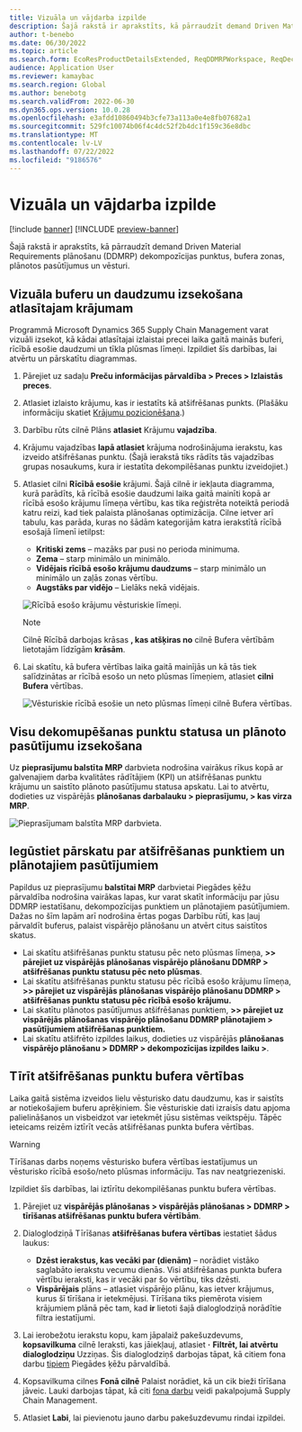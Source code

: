 ```yaml
---
title: Vizuāla un vājdarba izpilde
description: Šajā rakstā ir aprakstīts, kā pārraudzīt demand Driven Material Requirements plānošanu (DDMRP) dekompozīcijas punktus, bufera zonas, plānotos pasūtījumus un vēsturi.
author: t-benebo
ms.date: 06/30/2022
ms.topic: article
ms.search.form: EcoResProductDetailsExtended, ReqDDMRPWorkspace, ReqDecouplingPointsStatusByNetFlow, ReqDecouplingPointStatusByOnHand, ReqPlannedOrderForm, ReqItemDecoupledLeadTime
audience: Application User
ms.reviewer: kamaybac
ms.search.region: Global
ms.author: benebotg
ms.search.validFrom: 2022-06-30
ms.dyn365.ops.version: 10.0.28
ms.openlocfilehash: e3afdd10860494b3cfe73a113a0e4e8fb07682a1
ms.sourcegitcommit: 529fc10074b06f4c4dc52f2b4dc1f159c36e8dbc
ms.translationtype: MT
ms.contentlocale: lv-LV
ms.lasthandoff: 07/22/2022
ms.locfileid: "9186576"
---
```

# <a name="visual-and-collaborative-execution"></a>Vizuāla un vājdarba izpilde

[!include [banner](../../includes/banner.md)]
[!INCLUDE [preview-banner](../../includes/preview-banner.md)]

Šajā rakstā ir aprakstīts, kā pārraudzīt demand Driven Material Requirements plānošanu (DDMRP) dekompozīcijas punktus, bufera zonas, plānotos pasūtījumus un vēsturi.

## <a name="visually-track-buffers-and-quantities-for-a-selected-item"></a>Vizuāla buferu un daudzumu izsekošana atlasītajam krājumam

Programmā Microsoft Dynamics 365 Supply Chain Management varat vizuāli izsekot, kā kādai atlasītajai izlaistai precei laika gaitā mainās buferi, rīcībā esošie daudzumi un tīkla plūsmas līmeņi. Izpildiet šīs darbības, lai atvērtu un pārskatītu diagrammas.

1. Pārejiet uz sadaļu **Preču informācijas pārvaldība \> Preces \> Izlaistās preces**.
1. Atlasiet izlaisto krājumu, kas ir iestatīts kā atšifrēšanas punkts. (Plašāku informāciju skatiet [Krājumu pozicionēšana](ddmrp-inventory-positioning.md).)
1. Darbību rūts cilnē Plāns **atlasiet** Krājumu **vajadzība**.
1. Krājumu vajadzības **lapā atlasiet** krājuma nodrošinājuma ierakstu, kas izveido atšifrēšanas punktu. (Šajā ierakstā tiks rādīts tās vajadzības grupas nosaukums, kura ir iestatīta dekompilēšanas punktu izveidojiet.)
1. Atlasiet cilni **Rīcībā esošie** krājumi. Šajā cilnē ir iekļauta diagramma, kurā parādīts, kā rīcībā esošie daudzumi laika gaitā mainīti kopā ar rīcībā esošo krājumu līmeņa vērtību, kas tika reģistrēta noteiktā periodā katru reizi, kad tiek palaista plānošanas optimizācija. Cilne ietver arī tabulu, kas parāda, kuras no šādām kategorijām katra ierakstītā rīcībā esošajā līmenī ietilpst:

    - **Kritiski zems** – mazāks par pusi no perioda minimuma.
    - **Zema** – starp minimālo un minimālo.
    - **Vidējais rīcībā esošo krājumu daudzums** – starp minimālo un minimālo un zaļās zonas vērtību.
    - **Augstāks par vidējo** – Lielāks nekā vidējais.

    ![Rīcībā esošo krājumu vēsturiskie līmeņi.](media/ddmrp-on-hand-graph.png "Rīcībā esošo krājumu vēsturiskie līmeņi, kas atrodas cilnē")

    > [!NOTE]
    > Cilnē Rīcībā darbojas krāsas **, kas atšķiras no** cilnē Bufera vērtībām lietotajām līdzīgām **krāsām**.

1. Lai skatītu, kā bufera vērtības laika gaitā mainījās un kā tās tiek salīdzinātas ar rīcībā esošo un neto plūsmas līmeņiem, atlasiet **cilni Bufera** vērtības.

    ![Vēsturiskie rīcībā esošie un neto plūsmas līmeņi cilnē Bufera vērtības.](media/ddmrp-buffer-values-graph.png "Vēsturiskie rīcībā esošie un neto plūsmas līmeņi cilnē Bufera vērtības")

## <a name="track-the-status-and-planned-orders-for-all-decoupling-points"></a>Visu dekomupēšanas punktu statusa un plānoto pasūtījumu izsekošana

Uz **pieprasījumu balstīta MRP** darbvieta nodrošina vairākus rīkus kopā ar galvenajiem darba kvalitātes rādītājiem (KPI) un atšifrēšanas punktu krājumu un saistīto plānoto pasūtījumu statusa apskatu. Lai to atvērtu, dodieties uz vispārējās **plānošanas darbalauku \> pieprasījumu, \> kas virza MRP**.

![Pieprasījumam balstīta MRP darbvieta.](media/ddmrp-workspace.png "Pieprasījumam balstīta MRP darbvieta")

## <a name="get-overviews-of-decoupling-points-and-planned-orders"></a>Iegūstiet pārskatu par atšifrēšanas punktiem un plānotajiem pasūtījumiem

Papildus uz pieprasījumu **balstītai MRP** darbvietai Piegādes ķēžu pārvaldība nodrošina vairākas lapas, kur varat skatīt informāciju par jūsu DDMRP iestatīšanu, dekompozīcijas punktiem un plānotajiem pasūtījumiem. Dažas no šīm lapām arī nodrošina ērtas pogas Darbību rūtī, kas ļauj pārvaldīt buferus, palaist vispārējo plānošanu un atvērt citus saistītos skatus.

- Lai skatītu atšifrēšanas punktu statusu pēc neto plūsmas līmeņa, **\>\> pārejiet uz vispārējās plānošanas vispārējo plānošanu DDMRP \> atšifrēšanas punktu statusu pēc neto plūsmas**.
- Lai skatītu atšifrēšanas punktu statusu pēc rīcībā esošo krājumu līmeņa, **\>\> pārejiet uz vispārējās plānošanas vispārējo plānošanu DDMRP \> atšifrēšanas punktu statusu pēc rīcībā esošo krājumu.**
- Lai skatītu plānotos pasūtījumus atšifrēšanas punktiem, **\>\> pārejiet uz vispārējās plānošanas vispārējo plānošanu DDMRP plānotajiem \> pasūtījumiem atšifrēšanas punktiem.**
- Lai skatītu atšifrēto izpildes laikus, dodieties uz vispārējās **plānošanas vispārējo plānošanu \> DDMRP \> dekompozīcijas izpildes laiku \>**.

## <a name="clean-up-decoupling-point-buffer-values"></a>Tīrīt atšifrēšanas punktu bufera vērtības

Laika gaitā sistēma izveidos lielu vēsturisko datu daudzumu, kas ir saistīts ar notiekošajiem buferu aprēķiniem. Šie vēsturiskie dati izraisīs datu apjoma palielināšanos un visbeidzot var ietekmēt jūsu sistēmas veiktspēju. Tāpēc ieteicams reizēm iztīrīt vecās atšifrēšanas punkta bufera vērtības.

> [!WARNING]
> Tīrīšanas darbs noņems vēsturisko bufera vērtības iestatījumus un vēsturisko rīcībā esošo/neto plūsmas informāciju. Tas nav neatgriezeniski.

Izpildiet šīs darbības, lai iztīrītu dekompilēšanas punktu bufera vērtības.

1. Pārejiet uz **vispārējās plānošanas \> vispārējās plānošanas \> DDMRP \> tīrīšanas atšifrēšanas punktu bufera vērtībām**.
1. Dialoglodziņā Tīrīšanas **atšifrēšanas bufera vērtības** iestatiet šādus laukus:

    - **Dzēst ierakstus, kas vecāki par (dienām)** – norādiet vistāko saglabāto ierakstu vecumu dienās. Visi atšifrēšanas punkta bufera vērtību ieraksti, kas ir vecāki par šo vērtību, tiks dzēsti.
    - **Vispārējais** plāns – atlasiet vispārējo plānu, kas ietver krājumus, kurus šī tīrīšana ir ietekmējusi. Tīrīšana tiks piemērota visiem krājumiem plānā pēc tam, kad **ir** lietoti šajā dialoglodziņā norādītie filtra iestatījumi.

1. Lai ierobežotu ierakstu kopu, kam jāpalaiž pakešuzdevums, **kopsavilkuma** cilnē Ieraksti, kas jāiekļauj, atlasiet **·** **Filtrēt, lai atvērtu dialoglodziņu** Uzziņas. Šis dialoglodziņš darbojas tāpat, kā citiem fona darbu [tipiem](../../../fin-ops-core/dev-itpro/sysadmin/batch-processing-overview.md) Piegādes ķēžu pārvaldībā.
1. Kopsavilkuma cilnes **Fonā cilnē** Palaist norādiet, kā un cik bieži tīrīšana jāveic. Lauki darbojas tāpat, kā citi [fona darbu](../../../fin-ops-core/dev-itpro/sysadmin/batch-processing-overview.md) veidi pakalpojumā Supply Chain Management.
1. Atlasiet **Labi**, lai pievienotu jauno darbu pakešuzdevumu rindai izpildei.
